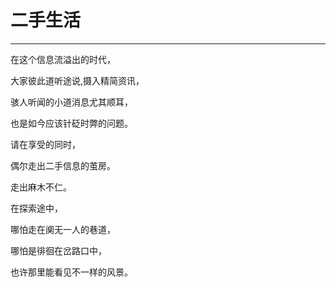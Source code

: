 # 二手生活
---

在这个信息流溢出的时代，

大家彼此道听途说,摄入精简资讯，

骇人听闻的小道消息尤其顺耳，

也是如今应该针砭时弊的问题。

请在享受的同时，

偶尔走出二手信息的茧房。

走出麻木不仁。

在探索途中，

哪怕走在阒无一人的巷道，

哪怕是徘徊在岔路口中，

也许那里能看见不一样的风景。